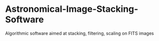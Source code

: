 # Astronomical-Image-Stacking-Software
Algorithmic software aimed at stacking, filtering, scaling on FITS images
